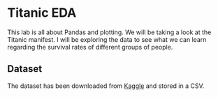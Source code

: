# Titanic EDA

This lab is all about Pandas and plotting. We will be taking a look at the Titanic manifest. I will be exploring the data to see what we can learn regarding the survival rates of different groups of people.

## Dataset

The dataset has been downloaded from [Kaggle](https://www.kaggle.com/c/titanic/data) and stored in a CSV. 


